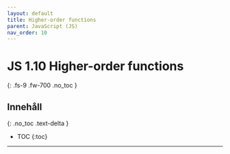 ```yaml
---
layout: default
title: Higher-order functions
parent: JavaScript (JS)
nav_order: 10
---
```


# JS 1.10 Higher-order functions
{: .fs-9 .fw-700 .no_toc }

## Innehåll
{: .no_toc .text-delta }

- TOC
{:toc}

---
